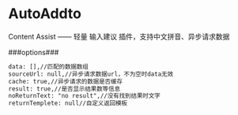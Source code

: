 # AutoAddto
Content Assist —— 轻量 输入建议 插件，支持中文拼音、异步请求数据

###options###
```html
data: [],//匹配的数据数组
sourceUrl: null,//异步请求数据url，不为空时data无效
cache: true,//异步请求的数据是否缓存
result: true,//是否显示结果数等信息
noReturnText: "no result",//没有找到结果时文字
returnTemplete: null//自定义返回模板
```